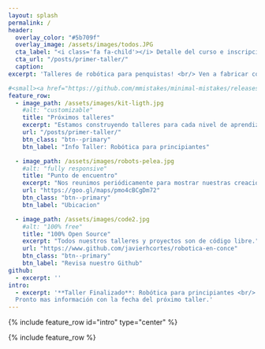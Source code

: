 ```yaml
---
layout: splash
permalink: /
header:
  overlay_color: "#5b709f"
  overlay_image: /assets/images/todos.JPG
  cta_label: "<i class='fa fa-child'></i> Detalle del curso e inscripciones!"
  cta_url: "/posts/primer-taller/"
  caption:
excerpt: 'Talleres de robótica para penquistas! <br/> Ven a fabricar con nosotros tu próximo robot!'

#<small><a href="https://github.com/mmistakes/minimal-mistakes/releases/tag/4.10.1">Latest release v4.11.1</a></small><br/><br/> '
feature_row:
  - image_path: /assets/images/kit-ligth.jpg
    #alt: "customizable"
    title: "Próximos talleres"
    excerpt: "Estamos construyendo talleres para cada nivel de aprendizaje."
    url: "/posts/primer-taller/"
    btn_class: "btn--primary"
    btn_label: "Info Taller: Robótica para principiantes"

  - image_path: /assets/images/robots-pelea.jpg
    #alt: "fully responsive"
    title: "Punto de encuentro"
    excerpt: "Nos reunimos periódicamente para mostrar nuestras creaciones!"
    url: "https://goo.gl/maps/pmo4cBCgDm72"
    btn_class: "btn--primary"
    btn_label: "Ubicacion"

  - image_path: /assets/images/code2.jpg
    #alt: "100% free"
    title: "100% Open Source"
    excerpt: "Todos nuestros talleres y proyectos son de código libre."
    url: "https://www.github.com/javierhcortes/robotica-en-conce"
    btn_class: "btn--primary"
    btn_label: "Revisa nuestro Github"
github:
  - excerpt: ''
intro:
  - excerpt: '**Taller Finalizado**: Robótica para principiantes <br/>
  Pronto mas información con la fecha del próximo taller.'
---
```


{% include feature_row id="intro" type="center" %}

{% include feature_row %}
